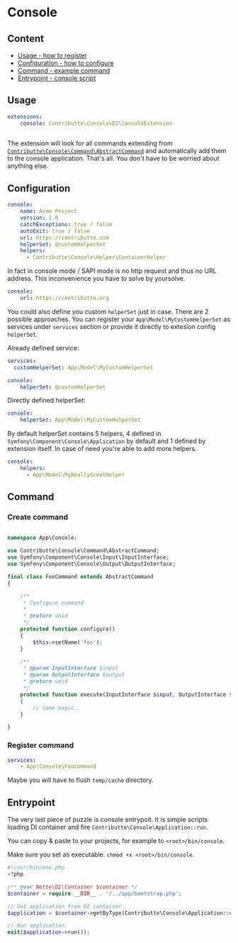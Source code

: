 # Console

## Content

- [Usage - how to register](#usage)
- [Configuration - how to configure](#configuration)
- [Command - example command](#command)
- [Entrypoint - console script](#entrypoint)

## Usage

```yaml
extensions:
    console: Contributte\Console\DI\ConsoleExtension
    
```

The extension will look for all commands extending from [`Contributte\Console\Command\AbstractCommand`](https://github.com/contributte/console/blob/master/src/Command/AbstractCommand.php) and automatically add them to the console application. 
That's all. You don't have to be worried about anything else.

## Configuration

```yaml
console:
    name: Acme Project
    version: 1.0
    catchExceptions: true / false
    autoExit: true / false
    url: https://contributte.com
    helperSet: @customHelperSet
    helpers:
      - Contributte\Console\Helper\ContainerHelper
```

In fact in console mode / SAPI mode is no http request and thus no URL address. This inconvenience you have to solve by yoursolve.
 
```yaml
console:
    url: https://contributte.org
```

You could also define you custom `helperSet` just in case. There are 2 possible approaches. You can register your
`App\Model\MyCustomHelperSet` as services under `services` section or provide it directly to extesion config `helperSet`.

Already defined service:

```yaml
services:
  customHelperSet: App\Model\MyCustomHelperSet

console:
    helperSet: @customHelperSet
```

Directly defined helperSet:

```yaml
console:
    helperSet: App\Model\MyCustomHelperSet
```

By default helperSet contains 5 helpers, 4 defined in `Symfony\Component\Console\Application` by default and 1 defined
by extension itself. In case of need you're able to add more helpers.

```yaml
console:
    helpers:
      - App\Model\MyReallyGreatHelper
```

## Command

### Create command

```php

namespace App\Console;

use Contributte\Console\Command\AbstractCommand;
use Symfony\Component\Console\Input\InputInterface;
use Symfony\Component\Console\Output\OutputInterface;

final class FooCommand extends AbstractCommand
{

	/**
	 * Configure command
	 *
	 * @return void
	 */
	protected function configure()
	{
		$this->setName('foo');
	}

	/**
	 * @param InputInterface $input
	 * @param OutputInterface $output
	 * @return void
	 */
	protected function execute(InputInterface $input, OutputInterface $output)
	{
		// Some magic..
	}

}
```

### Register command

```yml
services:
    - App\Console\FooCommand
```

Maybe you will have to flush `temp/cache` directory.

## Entrypoint

The very last piece of puzzle is console entrypoit. It is simple scripts loading DI container and fire `Contributte\Console\Application::run`.

You can copy & paste to your projects, for example to `<root>/bin/console`.

Make sure you set as executable. `chmod +x <root>/bin/console`.

```php
#!/usr/bin/env php
<?php

/** @var Nette\DI\Container $container */
$container = require __DIR__ . '/../app/bootstrap.php';

// Get application from DI container.
$application = $container->getByType(Contributte\Console\Application::class);

// Run application.
exit($application->run());
```

